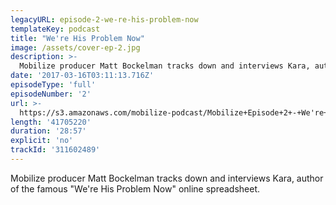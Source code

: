 ```yaml
---
legacyURL: episode-2-we-re-his-problem-now
templateKey: podcast
title: "We're His Problem Now"
image: /assets/cover-ep-2.jpg
description: >-
  Mobilize producer Matt Bockelman tracks down and interviews Kara, author of the famous "We're His Problem Now" online spreadsheet.
date: '2017-03-16T03:11:13.716Z'
episodeType: 'full'
episodeNumber: '2'
url: >-
  https://s3.amazonaws.com/mobilize-podcast/Mobilize+Episode+2+-+We're+His+Problem+Now.mp3
length: '41705220'
duration: '28:57'
explicit: 'no'
trackId: '311602489'
---
```

Mobilize producer Matt Bockelman tracks down and interviews Kara, author of the famous "We're His Problem Now" online spreadsheet.
